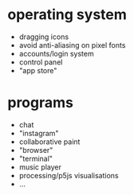 # operating system

- dragging icons
- avoid anti-aliasing on pixel fonts
- accounts/login system
- control panel
- "app store"

# programs

- chat
- "instagram"
- collaborative paint
- "browser"
- "terminal"
- music player
- processing/p5js visualisations
- ...
